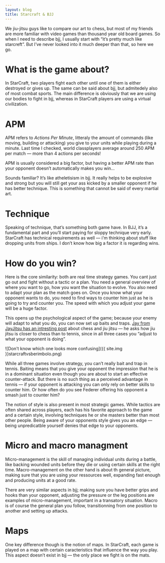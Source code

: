 ```yaml
---
layout: blog
title: Starcraft & BJJ
---
```

We jiu-jitsu guys like to compare our art to chess, but most of my friends are more familiar with video games than thousand year old board games. So when I need to describe bjj, I usually start with “it’s pretty much like starcreft”. But I’ve never looked into it much deeper than that, so here we go.

# What is the game about?
In StarCraft, two players fight each other until one of them is either destroyed or gives up. The same can be said about bjj, but admitedely also of most combat sports. The main difference is obviously that we are using our bodies to fight in bjj, whereas in StarCraft players are using a virtual civilization.

# APM
APM refers to *Actions Per Minute*, litteraly the amount of commands (like moving, building or attacking) you give to your units while playing during a minute. Last time I checked, world classplayers average around 250 APM per match — more than 4 actions per seconds!

APM is usually considered a big factor, but having a better APM rate than your opponent doesn’t automatically makes you win…

Sounds familiar? It’s like atheletisism in bjj. It really helps to be explosive and strong but you will still get your ass kicked by a smaller opponent if he has better technique. This is something that cannot be said of every martial art.

# Technique

Speaking of technique, that’s something both game have. In BJJ, it’s a fundamental part and you’ll start paying for sloppy technique very early. StarCraft has technical requirements as well — i'm thinking about stuff like dropping units from ships. I don’t know how big a factor it is regarding wins.

# How do you win?

Here is the core similarity: both are real time strategy games. You cant just go out and fight without a tactic or a plan. You need a general overview of where you want to go, how you want the situation to evolve.
You also need to adapt your plan as the match goes on. Once you know what your opponent wants to do, you need to find ways to counter him just as he is going to try and counter you. The speed with which you adjust your game will be a huge factor.

This opens up the psychological aspect of the game; because your enemy will adapt to what you do, you can now set up baits and traps. [Jay from JayJitsu has an intresting post](http://www.jayjitsu.com/comparing-jiu-jitsu-to-the-game-of-chess/) about chess and jiu jitsu — he asks how jiu jitsu is closer to chess than to tennis, since in all three cases you “adjust to what your opponent is doing”.

![Don't know which one looks more confusing]({{ site.img }}starcraftvsberimbolo.png)

While all three games involve strategy, you can’t really bait and trap in tennis. Baiting means that you give your opponent the impression that he is in a dominant situation even though you are about to start an effective counter-attack. But there is no such thing as a perceived advantage in tennis — if your opponent is attacking you can only rely on better skills to counter him. Or how often do you see Federer offering his opponent a smash just to counter him?

The notion of style is also present in most strategic games. While tactics are often shared across players, each has his favorite approach to the game and a certain style, involving techniques he or she masters better than most other people. Being aware of your opponents style gives you an edge — being unpredicatble yourself denies that edge to your opponents.

# Micro and macro managment

Micro-management is the skill of managing individual units during a battle, like backing wounded units before they die or using certain skills at the right time. Macro-management on the other hand is about th general picture, making sure that you are using your ressources well, expanding fast enough and producing units at a good rate.

There are very similar aspects in bjj; making sure you have better grips and hooks than your opponent, adjusting the pressure or the leg positions are examples of micro-management, important in a transatory situation. Macro is of course the general plan you follow, transitionning from one position to another and setting up attacks.

# Maps

One key difference though is the notion of maps. In StarCraft, each game is played on a map with certain caracteristics that influence the way you play. This aspect doesn’t exist in bjj — the only place we fight is on the mats.